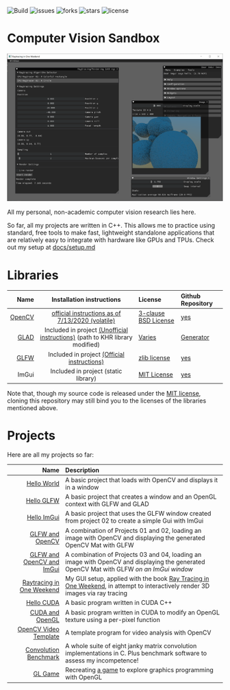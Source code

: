 ![Build](https://github.com/m516/CV-Sandbox/workflows/Build/badge.svg)
![issues](https://img.shields.io/github/issues/m516/CV-Sandbox)
![forks](https://img.shields.io/github/forks/m516/CV-Sandbox)
![stars](https://img.shields.io/github/stars/m516/CV-Sandbox)
![license](https://img.shields.io/github/license/m516/CV-Sandbox)

# Computer Vision Sandbox

![Project 06: Raytracing](docs/screenshots/06-02.png)

All my personal, non-academic computer vision research lies here.

So far, all my projects are written in C++. This allows me to practice using standard, free tools to make fast, lightweight standalone applications that are relatively easy to integrate with hardware like GPUs and TPUs. Check out my setup at [docs/setup.md](docs/setup.md)

# Libraries

|                           Name |                                                         Installation instructions                                                         | License                                                                            | Github Repository                            |
| -----------------------------: | :---------------------------------------------------------------------------------------------------------------------------------------: | :--------------------------------------------------------------------------------- | :------------------------------------------- |
|  [OpenCV](https://opencv.org/) |   [official instructions as of 7/13/2020 (volatile)](https://docs.opencv.org/master/df/d65/tutorial_table_of_content_introduction.html)   | [3-clause BSD License](https://opencv.org/license/)                                | [yes](https://github.com/opencv/opencv)      |
| [GLAD](https://glad.dav1d.de/) | Included in project [(Unofficial instructions)](https://learnopengl.com/Getting-started/Creating-a-window) (path to KHR library modified) | [Varies](https://github.com/Dav1dde/glad#whats-the-license-of-glad-generated-code) | [Generator](https://github.com/Dav1dde/glad) |
|  [GLFW](https://www.glfw.org/) |                        Included in project [(Official instructions)](https://github.com/glfw/glfw#compiling-glfw)                         | [zlib license](extern/glfw/LICENSE)                                                | [yes](https://github.com/glfw/glfw)          |
|                          ImGui |                                                   Included in project (static library)                                                    | [MIT License](extern/imgui/LICENSE)                                                | [yes](https://github.com/ocornut/imgui)      |

Note that, though my source code is released under the [MIT license](LICENSE), cloning this repository may still bind you to the licenses of the libraries mentioned above.


# Projects
Here are all my projects so far:

|                                                          Name | Description                                                                                                                                          |
| ------------------------------------------------------------: | :--------------------------------------------------------------------------------------------------------------------------------------------------- |
|                             [Hello World](src/01-Hello-World) | A basic project that loads with OpenCV and displays it in a window                                                                                   |
|                               [Hello GLFW](src/02-Hello-GLFW) | A basic project that creates a window and an OpenGL context with GLFW and GLAD                                                                       |
|                             [Hello ImGui](src/03-Hello-ImGui) | A basic project that uses the GLFW window created from project 02 to create a simple Gui with ImGui                                                  |
|                     [GLFW and OpenCV](src/04-GLFW-and-OpenCV) | A combination of Projects 01 and 02, loading an image with OpenCV and displaying the generated OpenCV Mat with GLFW                                  |
|          [GLFW and OpenCV and ImGui](src/05-OpenCV-and-ImGui) | A combination of Projects 03 and 04, loading an image with OpenCV and displaying the generated OpenCV Mat with GLFW *on an ImGui window*             |
| [Raytracing in One Weekend](src/06-Raytracing-in-One-Weekend) | My GUI setup, applied with the book [Ray Tracing in One Weekend](raytracing.github.io), in attempt to interactively render 3D images via ray tracing |
|                               [Hello CUDA](src/07-Hello-CUDA) | A basic program written in CUDA C++                                                                                                                  |
|                     [CUDA and OpenGL](src/08-CUDA-and-OpenGL) | A basic program written in CUDA to modify an OpenGL texture using a per-pixel function                                                               |
|         [OpenCV Video Template](src/09-OpenCV-Video-Template) | A template program for video analysis with OpenCV                                                                                                    |
|         [Convolution Benchmark](src/10-Convolution-Benchmark) | A whole suite of eight janky matrix convolution implementations in C. Plus benchmark software to assess my incompetence!                             |
|                                     [GL Game](src/11-GL_GAME) | Recreating [a game](https://github.com/m516/WYSIWYG-2) to explore graphics programming with OpenGL                                                   |
